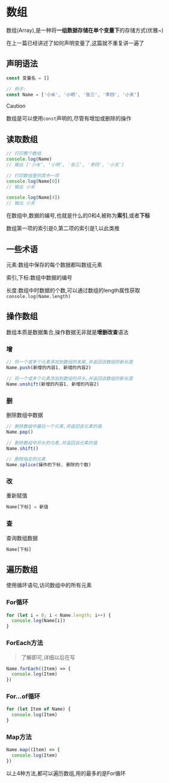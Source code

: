 # 数组

数组(Array),是一种将**一组数据存储在单个变量下**的存储方式(优雅~)

在上一篇已经讲述了如何声明变量了,这篇就不重复讲一遍了

## 声明语法

```js
const 变量名 = []

// 例子:
const Name = ['小米', '小明', '张三', '李四', '小天']
```

> [!caution]
>
> 数组是可以使用`const`声明的,尽管有增加或删除的操作

## 读取数组

```js
// 打印整个数组
console.log(Name)
// 输出 ['小米', '小明', '张三', '李四', '小天']

// 打印数组里的其中一项
console.log(Name[0])
// 输出 小米

console.log(Name[4])
// 输出 小天
```

在数组中,数据的编号,也就是什么的0和4,被称为**索引**,或者**下标**

数组第一项的索引是0,第二项的索引是1,以此类推

## 一些术语

元素:数组中保存的每个数据都叫数组元素

索引,下标:数组中数据的编号

长度:数组中时数据的个数,可以通过数组的length属性获取`console.log(Name.length)`

## 操作数组

数组本质是数据集合,操作数据无非就是**增删改查**语法

### 增

```js
// 将一个或多个元素添加到数组的末尾,并返回该数组的新长度
Name.push(新增的内容1, 新增的内容2)

// 将一个或多个元素添加到数组的开头,并返回该数组的新长度
Name.unshift(新增的内容1, 新增的内容2)
```

### 删

删除数组中数据

```js
// 删除数组中最后一个元素,并返回该元素的值
Name.pop()

// 删除数组中开头的元素,并返回该元素的值
Name.shift()

// 删除指定的元素
Name.splice(操作的下标, 删除的个数)
```

### 改

重新赋值

```js
Name[下标] = 新值
```

### 查

查询数组数据

```js
Name[下标]
```

## 遍历数组

使用循环语句,访问数组中的所有元素

### For循环

```js
for (let i = 0; i < Name.length; i++) {
  console.log(Name[i])
}
```

### ForEach方法

> 了解即可,详细以后在写

```js
Name.forEach((Item) => {
  console.log(Item)
})
```

### For...of循环

```js
for (let Item of Name) {
  console.log(Item)
}
```

### Map方法

```js
Name.map((Item) => {
  console.log(Item)
})
```

以上4种方法,都可以遍历数组,用的最多的是For循环
